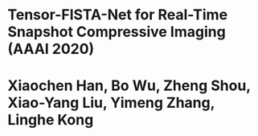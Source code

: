 # Tensor-FISTA-Net for Real-Time Snapshot Compressive Imaging (AAAI 2020)
# Xiaochen Han, Bo Wu, Zheng Shou, Xiao-Yang Liu, Yimeng Zhang, Linghe Kong
